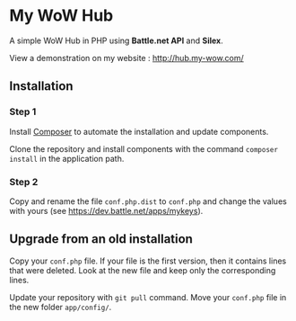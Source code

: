 # My WoW Hub

A simple WoW Hub in PHP using **Battle.net API** and **Silex**.

View a demonstration on my website : http://hub.my-wow.com/

## Installation

### Step 1

Install [Composer](https://getcomposer.org/) to automate the installation and update components.

Clone the repository and install components with the command `composer install` in the application path.

### Step 2

Copy and rename the file `conf.php.dist` to `conf.php` and change the values with yours (see https://dev.battle.net/apps/mykeys).

## Upgrade from an old installation

Copy your `conf.php` file. If your file is the first version, then it contains lines that were deleted. Look at the new file and keep only the corresponding lines.

Update your repository with `git pull` command. Move your `conf.php` file in the new folder `app/config/`.
